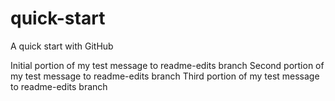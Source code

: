 # quick-start
A quick start with GitHub


Initial portion of my test message to readme-edits branch
Second portion of my test message to readme-edits branch
Third portion of my test message to readme-edits branch


